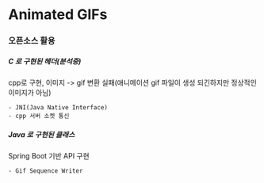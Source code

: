 # Animated GIFs


### 오픈소스 활용
##### C 로 구현된 헤더(분석중)
cpp로 구현, 이미지 -> gif 변환 실패(애니메이션 gif 파일이 생성 되긴하지만 정상적인 이미지가 아님)

    - JNI(Java Native Interface)
    - cpp 서버 소켓 통신
    
    
    
##### Java 로 구현된 클래스
Spring Boot 기반 API 구현

    - Gif Sequence Writer
    